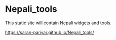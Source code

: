 # Nepali_tools
This static site will contain Nepali widgets and tools.

https://saran-pariyar.github.io/Nepali_tools/

